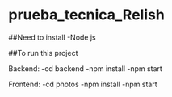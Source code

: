 # prueba_tecnica_Relish
##Need to install
  -Node js

##To run this project

Backend:
 	-cd backend
	-npm install
	-npm start

Frontend:
	-cd photos
	-npm install
	-npm start
